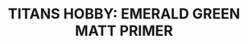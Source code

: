 ---
title: "TITANS HOBBY:  EMERALD GREEN MATT PRIMER "
price: "TBA"
desc: "Opis nije dostupan"
img_path: "/assets/img/TTH106.jpg"
brand: AMMO
available: true
cat: "titans"
subcat: "TITANS-AMMO 400 mL SPRAY CANS for plastic, metal and resin"
subsubcat: "SS"
---